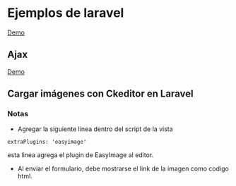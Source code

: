 
# Ejemplos de laravel
[Demo](https://marthaerm-samples.herokuapp.com/)


## Ajax
[Demo](https://marthaerm-samples.herokuapp.com/ajax-sample)


## Cargar imágenes con Ckeditor en Laravel


### Notas
- Agregar la siguiente línea dentro del script de la vista
```
extraPlugins: 'easyimage'
```
esta linea agrega el plugin de EasyImage al editor.


- Al enviar el formulario, debe mostrarse el link de la imagen como codigo html.

[google.com]: https://marthaerm-samples.herokuapp.com/